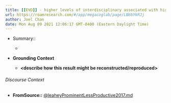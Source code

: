```yaml
---
title: [[EVD]] - higher levels of interdisciplinary associated with higher visibility - [[@leaheyProminentLessProductive2017]]
url: https://roamresearch.com/#/app/megacoglab/page/LB6bYkRJj
author: Joel Chan
date: Mon Aug 09 2021 12:06:17 GMT-0400 (Eastern Daylight Time)
---
```


- Summary::

    - __<summarize the result in a bit more detail here>__
- **Grounding Context**

    - __<describe how this result might be reconstructed/reproduced>__

###### Discourse Context

- **FromSource::** [@leaheyProminentLessProductive2017.md](@leaheyProminentLessProductive2017.md)

